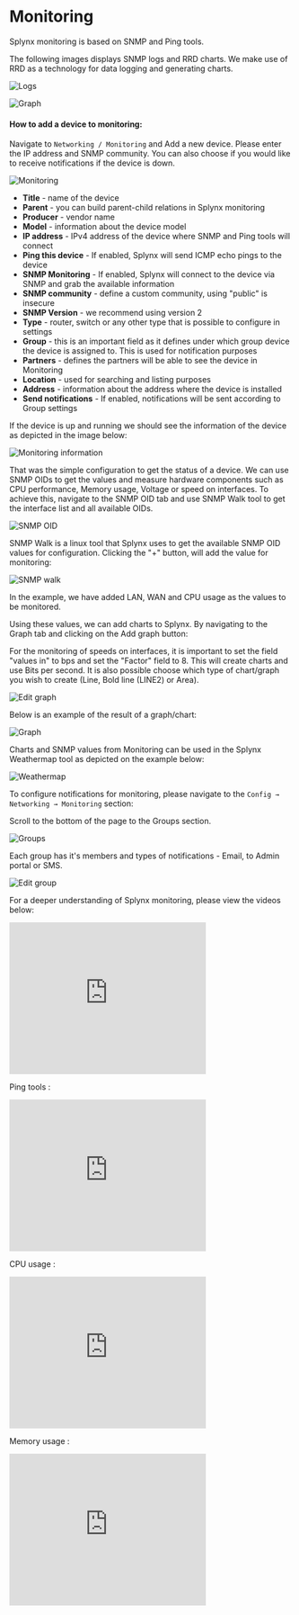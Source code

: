 Monitoring
==========


Splynx monitoring is based on SNMP and Ping tools.

The following images displays SNMP logs and RRD charts. We make use of RRD as a technology for data logging and generating charts.


![Logs](logs.png)

![Graph](graph.png)


#### How to add a device to monitoring:

Navigate to `Networking / Monitoring` and Add a new device. Please enter the IP address and SNMP community. You can also choose if you would like to receive notifications if the device is down.

![Monitoring](monitoring_add.png)

* **Title** - name of the device
* **Parent** - you can build parent-child relations in Splynx monitoring
* **Producer** - vendor name
* **Model** - information about the device model
* **IP address** - IPv4 address of the device where SNMP and Ping tools will connect
* **Ping this device** - If enabled, Splynx will send ICMP echo pings to the device
* **SNMP Monitoring** - If enabled, Splynx will connect to the device via SNMP and grab the available information
* **SNMP community** - define a custom community, using "public" is insecure
* **SNMP Version** - we recommend using version 2
* **Type** - router, switch or any other type that is possible to configure in settings
* **Group** - this is an important field as it defines under which group device the device is assigned to. This is used for notification purposes
* **Partners** - defines the partners will be able to see the device in Monitoring
* **Location** - used for searching and listing purposes
* **Address** - information about the address where the device is installed
* **Send notifications** - If enabled,  notifications will be sent according to Group settings


If the device is up and running we should see the information of the device as depicted in the image below:

![Monitoring information](mon_info.png)


That was the simple configuration to get the status of a device. We can use SNMP OIDs to get the values and measure hardware components such as CPU performance, Memory usage, Voltage or speed on interfaces. To achieve this, navigate to the SNMP OID tab and use SNMP Walk tool to get the interface list and all available OIDs.

![SNMP OID](snmp_oid.png)


SNMP Walk is a linux tool that Splynx uses to get the available SNMP OID values for configuration. Clicking the "+" button, will add the value for monitoring:

![SNMP walk](snmp_walk.png)


In the example, we have added LAN, WAN and CPU usage as the values to be monitored.

Using these values, we can add charts to Splynx. By navigating to the Graph tab and clicking on the Add graph button:

For the monitoring of speeds on interfaces, it is important to set the field "values in" to bps and set the "Factor" field to 8. This will create charts and use Bits per second. It is also possible choose which type of chart/graph you wish to create (Line, Bold line (LINE2) or Area).

![Edit graph](edit_graph.png)


Below is an example of the result of a graph/chart:

![Graph](view_graph.png)


Charts and SNMP values from Monitoring can be used in the Splynx Weathermap tool as depicted on the example below:

![Weathermap](weathermap.png)


To configure notifications for monitoring, please navigate to the `Config → Networking → Monitoring` section:

Scroll to the bottom of the page to the Groups section.

![Groups](groups.png)


Each group has it's members and types of notifications - Email, to Admin portal or SMS.

![Edit group](edit_group.png)


For a deeper understanding of Splynx monitoring, please view the videos below:

<iframe frameborder=0 height=270 width=350 allowfullscreen src="https://www.youtube.com/embed/2XDbqc7b-cI?wmode=opaque">Video on youtube</iframe>


Ping tools :

<iframe frameborder=0 height=270 width=350 allowfullscreen src="https://www.youtube.com/embed/BebSml0tQ-U?wmode=opaque">Video on youtube</iframe>


CPU usage :

<iframe frameborder=0 height=270 width=350 allowfullscreen src="https://www.youtube.com/embed/jr_HKAT4qHA?wmode=opaque">Video on youtube</iframe>


Memory usage :
<iframe frameborder=0 height=270 width=350 allowfullscreen src="https://www.youtube.com/embed/yIlq_msIpmA?wmode=opaque">Video on youtube</iframe>
